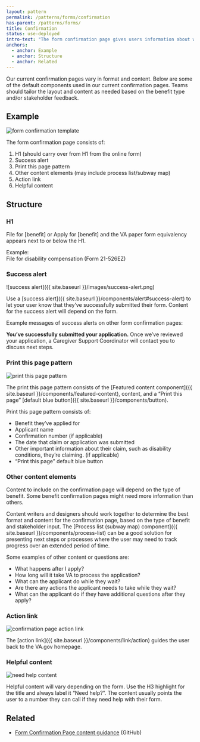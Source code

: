 ```yaml
---
layout: pattern
permalink: /patterns/forms/confirmation
has-parent: /patterns/forms/
title: Confirmation
status: use-deployed
intro-text: "The form confirmation page gives users information about what they can expect after they submit an online application. This page also provides users with a summary of the benefit they applied for, a confirmation number, and the date they submitted their claim."
anchors:
  - anchor: Example
  - anchor: Structure
  - anchor: Related
---
```


Our current confirmation pages vary in format and content. Below are some of the default components used in our current confirmation pages. Teams should tailor the layout and content as needed based on the benefit type and/or stakeholder feedback.

## Example

![form confirmation template]({{site.baseurl}}/images/Form-confirmation-mini-template.png) 

The form confirmation page consists of:

1. H1 (should carry over from H1 from the online form)  
2. Success alert   
3. Print this page pattern  
4. Other content elements (may include process list/subway map)
5. Action link  
6. Helpful content  

## Structure

### H1

File for [benefit] or Apply for [benefit] and the VA paper form equivalency appears next to or below the H1.

Example:  
File for disability compensation (Form 21-526EZ)

### Success alert 

![success alert]({{ site.baseurl }}/images/success-alert.png) 

Use a [success alert]({{ site.baseurl }}/components/alert#success-alert) to let your user know that they’ve successfully submitted their form. Content for the success alert will depend on the form.

Example messages of success alerts on other form confirmation pages:

**You’ve successfully submitted your application.**
Once we’ve reviewed your application, a Caregiver Support Coordinator will contact you to discuss next steps. 

### Print this page pattern 

![print this page pattern]({{site.baseurl}}/images/print-this-page.png) 

The print this page pattern consists of the [Featured content component]({{ site.baseurl }}/components/featured-content), content, and a “Print this page” [default blue button]({{ site.baseurl }}/components/button). 

Print this page pattern consists of:
- Benefit they’ve applied for
- Applicant name
- Confirmation number (if applicable)
- The date that claim or application was submitted
- Other important information about their claim, such as disability conditions, they’re claiming. (if applicable)
- “Print this page” default blue button

### Other content elements 
Content to include on the confirmation page will depend on the type of benefit. Some benefit confirmation pages might need more information than others.

Content writers and designers should work together to determine the best format and content for the confirmation page, based on the type of benefit and stakeholder input. The [Process list (subway map) component]({{ site.baseurl }}/components/process-list) can be a good solution for presenting next steps or processes where the user may need to track progress over an extended period of time.

Some examples of other content or questions are:
- What happens after I apply? 
- How long will it take VA to process the application?
- What can the applicant do while they wait?
- Are there any actions the applicant needs to take while they wait?
- What can the applicant do if they have additional questions after they apply?
 
### Action link

![confirmation page action link]({{site.baseurl}}/images/confirmation-page-action-link.png) 

 The [action link]({{ site.baseurl }}/components/link/action) guides the user back to the VA.gov homepage. 

### Helpful content

![need help content]({{site.baseurl}}/images/need-help.png) 

Helpful content will vary depending on the form. Use the H3 highlight for the title and always label it “Need help?”. The content usually points the user to a number they can call if they need help with their form. 

## Related
- [Form Confirmation Page content guidance](https://github.com/department-of-veterans-affairs/va.gov-team/blob/master/platform/content/form-confirmation-page.md) (GitHub)

